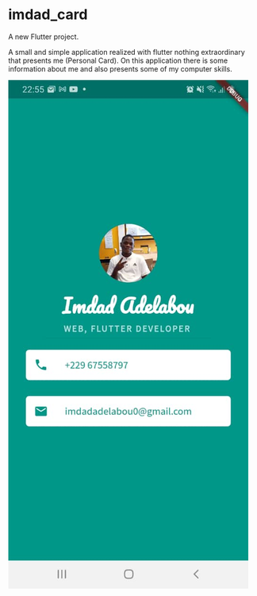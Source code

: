 # imdad_card

A new Flutter project.

A small and simple application realized with flutter nothing extraordinary that presents me (Personal Card). On this application there is some information about me and also presents some of my computer skills.

![](screeshot/screen1.jpg)
